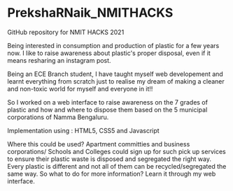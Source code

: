 # PrekshaRNaik_NMITHACKS
GitHub repository for NMIT HACKS 2021

Being interested in consumption and production of plastic for a few years now. I like to raise awareness about plastic's proper disposal, even if it means resharing an instagram post. 

Being an ECE Branch student, I have taught myself web developement and learnt everything from scratch just to realise my dream of making a cleaner and non-toxic world for myself and everyone in it!!

So I worked on a web interface to raise awareness on the 7 grades of plastic and how and where to dispose them based on the 5 municipal corporations of Namma Bengaluru.

Implementation using : HTML5, CSS5 and Javascript

Where this could be used? 
Apartment committies and business corporations/ Schools and Colleges could sign up for such pick up services to ensure their plastic waste is disposed and segregated the right way. Every plastic is different and not all of them can be recycled/segregated the same way. So what to do for more information? Learn it through my web interface.
